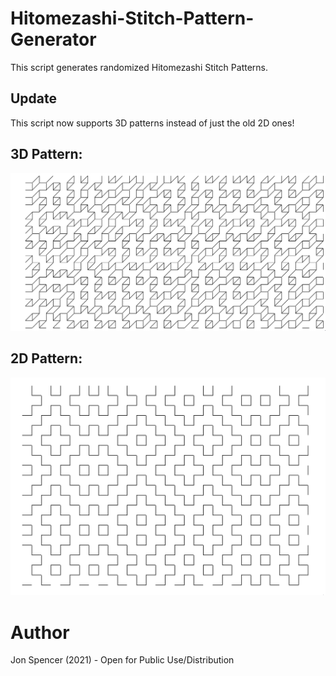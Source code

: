 # Hitomezashi-Stitch-Pattern-Generator
This script generates randomized Hitomezashi Stitch Patterns.

## Update
This script now supports 3D patterns instead of just the old 2D ones!

## 3D Pattern:
![Screenshot of 3D Stitch Pattern](https://github.com/spenjo7/Hitomezashi-Stitch-Pattern-Generator/blob/main/preview_3d_pattern.png)


## 2D Pattern: 
![Screenshot of the Hitomezashi Stitch Pattern, a series of randomly zig-zagging lines](https://github.com/spenjo7/Hitomezashi-Stitch-Pattern-Generator/blob/main/preview_2d_pattern.png)

# Author #
Jon Spencer (2021) - Open for Public Use/Distribution

